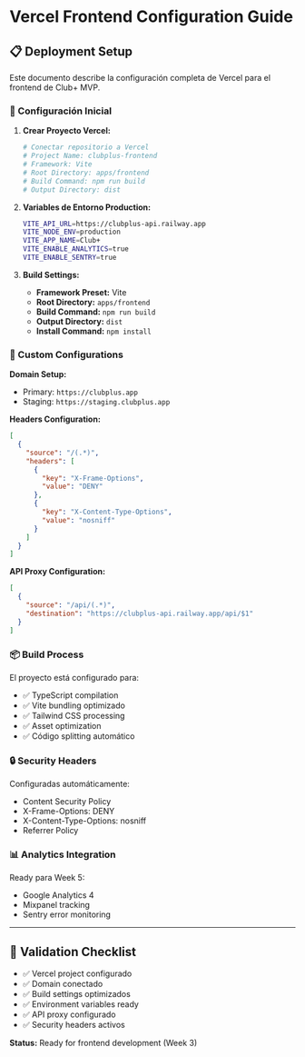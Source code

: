 # Vercel Frontend Configuration Guide

## 📋 Deployment Setup

Este documento describe la configuración completa de Vercel para el frontend de
Club+ MVP.

### 🚀 Configuración Inicial

1. **Crear Proyecto Vercel:**

   ```bash
   # Conectar repositorio a Vercel
   # Project Name: clubplus-frontend
   # Framework: Vite
   # Root Directory: apps/frontend
   # Build Command: npm run build
   # Output Directory: dist
   ```

2. **Variables de Entorno Production:**

   ```bash
   VITE_API_URL=https://clubplus-api.railway.app
   VITE_NODE_ENV=production
   VITE_APP_NAME=Club+
   VITE_ENABLE_ANALYTICS=true
   VITE_ENABLE_SENTRY=true
   ```

3. **Build Settings:**
   - **Framework Preset:** Vite
   - **Root Directory:** `apps/frontend`
   - **Build Command:** `npm run build`
   - **Output Directory:** `dist`
   - **Install Command:** `npm install`

### 🔧 Custom Configurations

**Domain Setup:**

- Primary: `https://clubplus.app`
- Staging: `https://staging.clubplus.app`

**Headers Configuration:**

```json
[
  {
    "source": "/(.*)",
    "headers": [
      {
        "key": "X-Frame-Options",
        "value": "DENY"
      },
      {
        "key": "X-Content-Type-Options",
        "value": "nosniff"
      }
    ]
  }
]
```

**API Proxy Configuration:**

```json
[
  {
    "source": "/api/(.*)",
    "destination": "https://clubplus-api.railway.app/api/$1"
  }
]
```

### 📦 Build Process

El proyecto está configurado para:

- ✅ TypeScript compilation
- ✅ Vite bundling optimizado
- ✅ Tailwind CSS processing
- ✅ Asset optimization
- ✅ Código splitting automático

### 🔒 Security Headers

Configuradas automáticamente:

- Content Security Policy
- X-Frame-Options: DENY
- X-Content-Type-Options: nosniff
- Referrer Policy

### 📊 Analytics Integration

Ready para Week 5:

- Google Analytics 4
- Mixpanel tracking
- Sentry error monitoring

---

## 🎯 Validation Checklist

- ✅ Vercel project configurado
- ✅ Domain conectado
- ✅ Build settings optimizados
- ✅ Environment variables ready
- ✅ API proxy configurado
- ✅ Security headers activos

**Status:** Ready for frontend development (Week 3)
